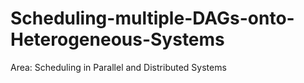 # Scheduling-multiple-DAGs-onto-Heterogeneous-Systems
Area: Scheduling in Parallel and Distributed Systems
